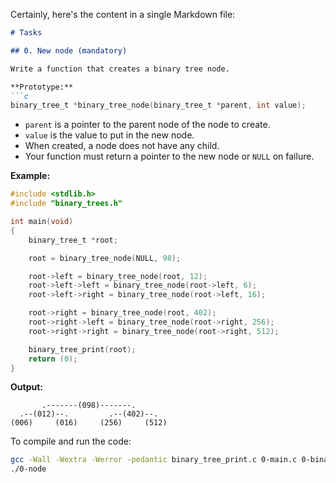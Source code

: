 Certainly, here's the content in a single Markdown file:

```markdown
# Tasks

## 0. New node (mandatory)

Write a function that creates a binary tree node.

**Prototype:**
```c
binary_tree_t *binary_tree_node(binary_tree_t *parent, int value);
```

- `parent` is a pointer to the parent node of the node to create.
- `value` is the value to put in the new node.
- When created, a node does not have any child.
- Your function must return a pointer to the new node or `NULL` on failure.

**Example:**

```c
#include <stdlib.h>
#include "binary_trees.h"

int main(void)
{
    binary_tree_t *root;

    root = binary_tree_node(NULL, 98);

    root->left = binary_tree_node(root, 12);
    root->left->left = binary_tree_node(root->left, 6);
    root->left->right = binary_tree_node(root->left, 16);

    root->right = binary_tree_node(root, 402);
    root->right->left = binary_tree_node(root->right, 256);
    root->right->right = binary_tree_node(root->right, 512);

    binary_tree_print(root);
    return (0);
}
```

**Output:**

```
       .-------(098)-------.
  .--(012)--.         .--(402)--.
(006)     (016)     (256)     (512)
```

To compile and run the code:

```bash
gcc -Wall -Wextra -Werror -pedantic binary_tree_print.c 0-main.c 0-binary_tree_node.c -o 0-node
./0-node
```
